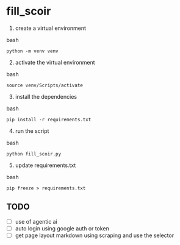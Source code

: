 # fill_scoir

1. create a virtual environment

bash

```
python -m venv venv
```

2. activate the virtual environment

bash

```
source venv/Scripts/activate
```

3. install the dependencies

bash

```
pip install -r requirements.txt
```

4. run the script

bash

```
python fill_scoir.py
```

5. update requirements.txt

bash

```
pip freeze > requirements.txt
```

## TODO

- [ ] use of agentic ai
- [ ] auto login using google auth or token
- [ ] get page layout markdown using scraping and use the selector
